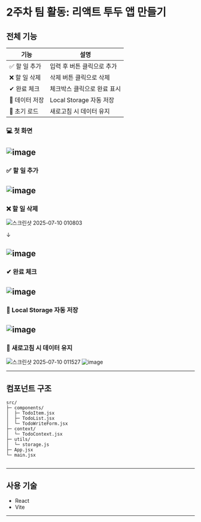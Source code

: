 # 2주차 팀 활동: 리액트 투두 앱 만들기

## 전체 기능

| 기능 | 설명 |
| --- | --- |
| ✅ 할 일 추가  | 입력 후 버튼 클릭으로 추가    |
| ❌ 할 일 삭제  | 삭제 버튼 클릭으로 삭제      |
| ✔ 완료 체크   | 체크박스 클릭으로 완료 표시    |
| 💾 데이터 저장 | Local Storage 자동 저장 |
| 🔄 초기 로드  | 새로고침 시 데이터 유지      |

### 💻 첫 화면
![image](https://github.com/user-attachments/assets/1bfa7590-3103-4679-96ee-05e6bf471daa)
---

### ✅ 할 일 추가
![image](https://github.com/user-attachments/assets/e2797cff-48f4-4007-97aa-cd6a0daced3a)
---

### ❌ 할 일 삭제
![스크린샷 2025-07-10 010803](https://github.com/user-attachments/assets/ef155210-df8c-47e1-8115-012544df7712)

↓

![image](https://github.com/user-attachments/assets/c60d873e-9004-435f-9161-03c400490fc0)
---

### ✔ 완료 체크
![image](https://github.com/user-attachments/assets/2de45247-3f9b-4a20-830d-7b51cc74b96e)
---

### 💾 Local Storage 자동 저장
![image](https://github.com/user-attachments/assets/03a7fdd2-064f-4763-953e-5ea31a69eaa4)
---

### 🔄 새로고침 시 데이터 유지
![스크린샷 2025-07-10 011527](https://github.com/user-attachments/assets/538fead8-e91e-4c1a-9d05-4074d5c60821)
![image](https://github.com/user-attachments/assets/276f8532-14c6-43be-bb15-6f1be1997f66)

---

## 컴포넌트 구조

```
src/
├─ components/
│  ├─ TodoItem.jsx
│  ├─ TodoList.jsx
│  └─ TodoWriteForm.jsx
├─ context/
│  └─ TodoContext.jsx
├─ utils/
│  └─ storage.js
├─ App.jsx
└─ main.jsx


```



---
## 사용 기술
- React
- Vite
---
